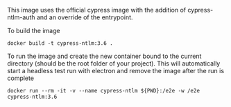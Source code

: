 This image uses the official cypress image with the addition of cypress-ntlm-auth and an override of the entrypoint.   

To build the image
```shell
docker build -t cypress-ntlm:3.6 .
```

To run the image and create the new container bound to the current directory  (should be the root folder of your project).  This will automatically start a headless test run with electron and remove the image after the run is complete
```shell
docker run --rm -it -v --name cypress-ntlm ${PWD}:/e2e -w /e2e cypress-ntlm:3.6
```


